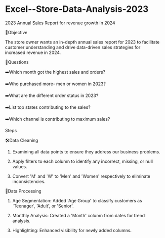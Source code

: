 # Excel--Store-Data-Analysis-2023

2023 Annual Sales Report for revenue growth in 2024

🔎Objective

The store owner wants an in-depth annual sales report for 2023 to facilitate customer understanding and drive data-driven sales strategies for increased revenue in 2024.

📌Questions

➡️Which month got the highest sales and orders?

➡️Who purchased more- men or women in 2023?

➡️What are the different order status in 2023?

➡️List top states contributing to the sales?

➡️Which channel is contributing to maximum sales?


Steps 


🛠️Data Cleaning

1. Examining all data points to ensure they address our business problems.

2. Apply filters to each column to identify any incorrect, missing, or null values.

3. Convert 'M' and 'W' to 'Men' and 'Women' respectively to eliminate inconsistencies.
   

🧩Data Processing

1. Age Segmentation: Added 'Age Group' to classify customers as 'Teenager', 'Adult', or 'Senior'.

2. Monthly Analysis: Created a 'Month' column from dates for trend analysis.

3. Highlighting: Enhanced visibility for newly added columns.
